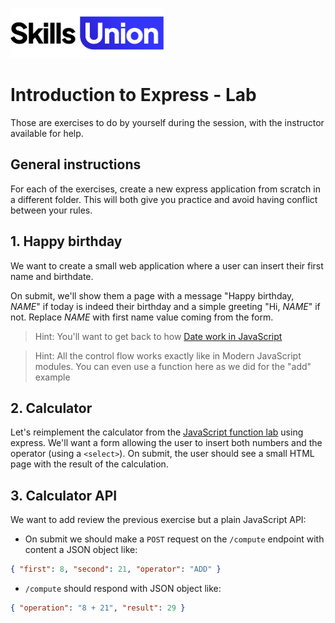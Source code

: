 [<img src="assets/images/su-logo.png" alt="Skills Union Logo" height="80px" />](https://www.skillsunion.com/)
# Introduction to Express - Lab

Those are exercises to do by yourself during the session, with the instructor available for help.

## General instructions

For each of the exercises, create a new express application from scratch in a different folder. This will both give you practice and avoid having conflict between your rules.


## 1. Happy birthday

We want to create a small web application where a user can insert their first name and birthdate.

On submit, we'll show them a page with a message "Happy birthday, _NAME_" if today is indeed their birthday and a simple greeting "Hi,  _NAME_" if not.
Replace _NAME_ with first name value coming from the form.

> Hint: You'll want to get back to how [Date work in JavaScript](https://developer.mozilla.org/en-US/docs/Web/JavaScript/Reference/Global_Objects/Date)

> Hint: All the control flow works exactly like in Modern JavaScript modules. You can even use a function here as we did for the "add" example

## 2. Calculator

Let's reimplement the calculator from the [JavaScript function lab](https://github.com/SkillsUnion/js-functions-lab/blob/main/src/index.js#L33) using express. We'll want a form allowing the user to insert both numbers and the operator (using a `<select>`). On submit, the user should see a small HTML page with the result of the calculation.

## 3. Calculator API

We want to add review the previous exercise but a plain JavaScript API:

- On submit we should make a `POST` request on the `/compute` endpoint with content a JSON object like: 

```JSON
{ "first": 8, "second": 21, "operator": "ADD" }
```

- `/compute` should respond with JSON object like:

```JSON
{ "operation": "8 + 21", "result": 29 }
```